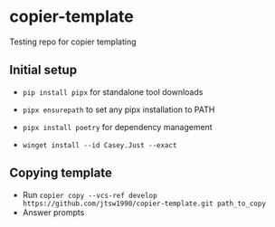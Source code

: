 # copier-template

Testing repo for copier templating

## Initial setup

- `pip install pipx` for standalone tool downloads
- `pipx ensurepath` to set any pipx installation to PATH
- `pipx install poetry` for dependency management

- `winget install --id Casey.Just --exact`

## Copying template 

- Run `copier copy --vcs-ref develop https://github.com/jtsw1990/copier-template.git path_to_copy`
- Answer prompts